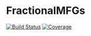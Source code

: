 # FractionalMFGs

[![Build Status](https://github.com/tullebulle/FractionalMFGs.jl/actions/workflows/CI.yml/badge.svg?branch=main)](https://github.com/tullebulle/FractionalMFGs.jl/actions/workflows/CI.yml?query=branch%3Amain)
[![Coverage](https://codecov.io/gh/tullebulle/FractionalMFGs.jl/branch/main/graph/badge.svg)](https://codecov.io/gh/tullebulle/FractionalMFGs.jl)
